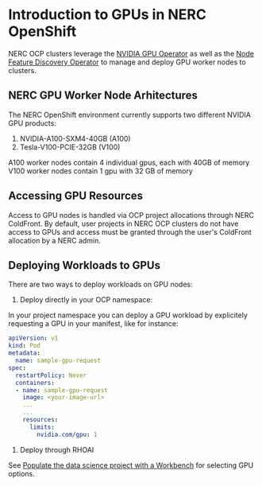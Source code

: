 # Introduction to GPUs in NERC OpenShift

NERC OCP clusters leverage the [NVIDIA GPU Operator](https://docs.nvidia.com/datacenter/cloud-native/gpu-operator/latest/index.html)
as well as the [Node Feature Discovery Operator](https://docs.openshift.com/container-platform/4.15/hardware_enablement/psap-node-feature-discovery-operator.html)
to manage and deploy GPU worker nodes to clusters.

## NERC GPU Worker Node Arhitectures

The NERC OpenShift environment currently supports two different NVIDIA GPU
 products:

1. NVIDIA-A100-SXM4-40GB (A100)
2. Tesla-V100-PCIE-32GB (V100)

A100 worker nodes contain 4 individual gpus, each with 40GB of memory
V100 worker nodes contain 1 gpu with 32 GB of memory

## Accessing GPU Resources

Access to GPU nodes is handled via OCP project allocations through NERC
ColdFront. By default, user projects in NERC OCP clusters do not have access to
 GPUs and access must be granted through the user's ColdFront allocation by a
 NERC admin.

## Deploying Workloads to GPUs

There are two ways to deploy workloads on GPU nodes:

1. Deploy directly in your OCP namespace:

In your project namespace you can deploy a GPU workload by explicitely
 requesting a GPU in your manifest, like for instance:

```yaml
apiVersion: v1
kind: Pod
metadata:
  name: sample-gpu-request
spec:
  restartPolicy: Never
  containers:
  - name: sample-gpu-request
    image: <your-image-url>
    ...
    ...
    resources:
      limits:
        nvidia.com/gpu: 1
```

1. Deploy through RHOAI

See [Populate the data science project with a Workbench](https://github.com/nerc-project/nerc-docs/blob/main/docs/openshift-ai/data-science-project/using-projects-the-rhoai.md#populate-the-data-science-project-with-a-workbench)
 for selecting GPU options.
